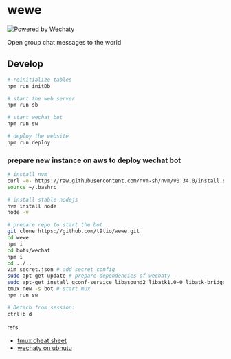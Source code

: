 # wewe

[![Powered by Wechaty](https://img.shields.io/badge/Powered%20By-Wechaty-blue.svg)](https://github.com/chatie/wechaty)

Open group chat messages to the world

## Develop

```bash
# reinitialize tables
npm run initDb

# start the web server
npm run sb

# start wechat bot
npm run sw

# deploy the website
npm run deploy
```

### prepare new instance on aws to deploy wechat bot

```bash
# install nvm
curl -o- https://raw.githubusercontent.com/nvm-sh/nvm/v0.34.0/install.sh | bash
source ~/.bashrc

# install stable nodejs
nvm install node
node -v

# prepare repo to start the bot
git clone https://github.com/t9tio/wewe.git
cd wewe
npm i
cd bots/wechat
npm i
cd ../..
vim secret.json # add secret config
sudo apt-get update # prepare dependencies of wechaty
sudo apt-get install gconf-service libasound2 libatk1.0-0 libatk-bridge2.0-0 libc6 libcairo2 libcups2 libdbus-1-3 libexpat1 libfontconfig1 libgcc1 libgconf-2-4 libgdk-pixbuf2.0-0 libglib2.0-0 libgtk-3-0 libnspr4 libpango-1.0-0 libpangocairo-1.0-0 libstdc++6 libx11-6 libx11-xcb1 libxcb1 libxcomposite1 libxcursor1 libxdamage1 libxext6 libxfixes3 libxi6 libxrandr2 libxrender1 libxss1 libxtst6 ca-certificates fonts-liberation libappindicator1 libnss3 lsb-release xdg-utils wget
tmux new -s bot # start mux
npm run sw

# Detach from session:
ctrl+b d
```

refs:
- [tmux cheat sheet](https://github.com/timqian/my-notes/issues/191)
- [wechaty on ubnutu](https://github.com/Chatie/wechaty/issues/1515#issuecomment-503364700)
